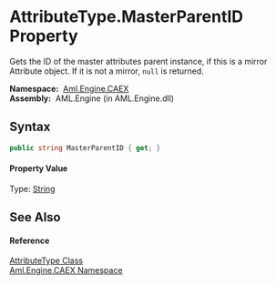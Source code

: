 AttributeType.MasterParentID Property
=====================================
Gets the ID of the master attributes parent instance, if this is a mirror Attribute object. If it is not a mirror, `null` is returned.

  **Namespace:**  [Aml.Engine.CAEX][1]  
  **Assembly:**  AML.Engine (in AML.Engine.dll)

Syntax
------

```csharp
public string MasterParentID { get; }
```

#### Property Value
Type: [String][2]

See Also
--------

#### Reference
[AttributeType Class][3]  
[Aml.Engine.CAEX Namespace][1]  

[1]: ../README.md
[2]: https://docs.microsoft.com/dotnet/api/system.string
[3]: README.md
[4]: https://www.automationml.org
[5]: ../../icons/logoShade.png